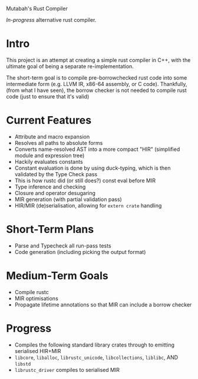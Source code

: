 Mutabah's Rust Compiler

_In-progress_ alternative rust compiler.

Intro
===
This project is an attempt at creating a simple rust compiler in C++, with the ultimate goal of being a separate re-implementation.

The short-term goal is to compile pre-borrowchecked rust code into some intermediate form (e.g. LLVM IR, x86-64 assembly, or C code). Thankfully, (from what I have seen), the borrow checker is not needed to compile rust code (just to ensure that it's valid)

Current Features
===
- Attribute and macro expansion
- Resolves all paths to absolute forms
- Converts name-resolved AST into a more compact "HIR" (simplified module and expression tree)
- Hackily evaluates constants
 - Constant evaluation is done by using duck-typing, which is then validated by the Type Check pass
 - This is how rustc did (or still does?) const eval before MIR
- Type inference and checking
- Closure and operator desugaring
- MIR generation (with partial validation pass)
- HIR/MIR (de)serialisation, allowing for `extern crate` handling

Short-Term Plans
===
- Parse and Typecheck all run-pass tests
- Code generation (including picking the output format)

Medium-Term Goals
===
- Compile rustc
- MIR optimisations
- Propagate lifetime annotations so that MIR can include a borrow checker


Progress
===
- Compiles the following standard library crates through to emitting serialised HIR+MIR
 - `libcore`, `liballoc`, `librustc_unicode`, `libcollections`, `liblibc`, AND `libstd`
- `librustc_driver` compiles to serialised MIR

